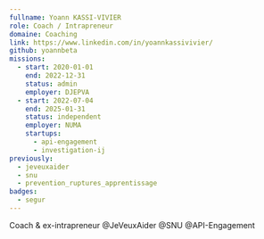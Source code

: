 ```yaml
---
fullname: Yoann KASSI-VIVIER
role: Coach / Intrapreneur
domaine: Coaching
link: https://www.linkedin.com/in/yoannkassivivier/
github: yoannbeta
missions:
  - start: 2020-01-01
    end: 2022-12-31
    status: admin
    employer: DJEPVA
  - start: 2022-07-04
    end: 2025-01-31
    status: independent
    employer: NUMA
    startups:
      - api-engagement
      - investigation-ij
previously:
  - jeveuxaider
  - snu
  - prevention_ruptures_apprentissage
badges:
  - segur
---
```

Coach & ex-intrapreneur @JeVeuxAider @SNU @API-Engagement